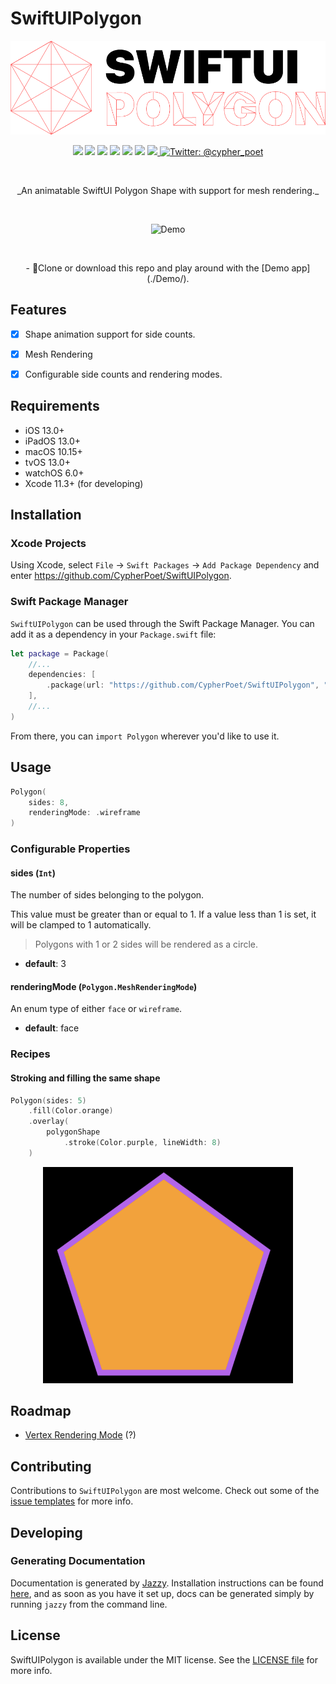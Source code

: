 # SwiftUIPolygon

<p align="center">
   <img width="600" src="https://github.com/CypherPoet/SwiftUIPolygon/blob/master/Assets/Logo/Exports/logo.png" alt="SwiftUIPolygon Header Logo">
</p>


<p align="center">
    <img src="https://img.shields.io/badge/Swift-5.1-F06C33.svg" />
    <img src="https://img.shields.io/badge/iOS-13.0+-865EFC.svg" />
    <img src="https://img.shields.io/badge/iPadOS-13.0+-F65EFC.svg" />
    <img src="https://img.shields.io/badge/macOS-10.15+-179AC8.svg" />
    <img src="https://img.shields.io/badge/tvOS-13.0+-41465B.svg" />
    <img src="https://img.shields.io/badge/watchOS-6.0+-1FD67A.svg" />
    <a href="https://github.com/apple/swift-package-manager">
      <img src="https://img.shields.io/badge/spm-compatible-brightgreen.svg?style=flat" />
    </a>
    <a href="https://twitter.com/cypher_poet">
        <img src="https://img.shields.io/badge/Contact-@cypher_poet-lightgrey.svg?style=flat" alt="Twitter: @cypher_poet" />
    </a>
</p>

<br/>

<p align="center">
  _An animatable SwiftUI Polygon Shape with support for mesh rendering._
</p>

<br/>

<p align="center">
   <img src="https://github.com/CypherPoet/SwiftUIPolygon/blob/master/Assets/Screenshots/demo-1.gif" width="400px" alt="Demo">
</p>

<br/>

<p align="center">
  - 🔗Clone or download this repo and play around with the [Demo app](./Demo/).
</p>



## Features

- [x] Shape animation support for side counts.
- [x] Mesh Rendering
- [x] Configurable side counts and rendering modes.



## Requirements

- iOS 13.0+
- iPadOS 13.0+
- macOS 10.15+
- tvOS 13.0+
- watchOS 6.0+
- Xcode 11.3+ (for developing)



## Installation

### Xcode Projects

Using Xcode, select `File` -> `Swift Packages` -> `Add Package Dependency` and enter https://github.com/CypherPoet/SwiftUIPolygon.

### Swift Package Manager

`SwiftUIPolygon` can be used through the Swift Package Manager. You can add it as a dependency in your `Package.swift` file:

```swift
let package = Package(
    //...
    dependencies: [
        .package(url: "https://github.com/CypherPoet/SwiftUIPolygon", "0.1.0"),
    ],
    //...
)
```

From there, you can `import Polygon` wherever you'd like to use it.


## Usage

```swift
Polygon(
    sides: 8,
    renderingMode: .wireframe
)
```

### Configurable Properties

#### sides (`Int`)

The number of sides belonging to the polygon.

This value must be greater than or equal to 1.
If a value less than 1 is set, it will be clamped to 1 automatically.

> Polygons with 1 or 2 sides will be rendered as a circle.

- **default**: 3


#### renderingMode (`Polygon.MeshRenderingMode`)

An enum type of either `face` or `wireframe`.

- **default**: face


### Recipes

#### Stroking and filling the same shape

```swift
Polygon(sides: 5)
    .fill(Color.orange)
    .overlay(
        polygonShape
            .stroke(Color.purple, lineWidth: 8)
    )
```

<p align="center">
   <img src="https://github.com/CypherPoet/SwiftUIPolygon/blob/master/Assets/Screenshots/stroke-and-fill.png" width="400px" alt="Stroke & Fill">
</p>



## Roadmap

- [Vertex Rendering Mode](https://en.wikipedia.org/wiki/Polygon_mesh#/media/File:Mesh_overview.svg) (?)


## Contributing

Contributions to `SwiftUIPolygon` are most welcome. Check out some of the [issue templates](./.github/ISSUE_TEMPLATE/) for more info.


## Developing

### Generating Documentation

Documentation is generated by [Jazzy](https://github.com/realm/jazzy). Installation instructions can be found [here](https://github.com/realm/jazzy#installation), and as soon as you have it set up, docs can be generated simply by running `jazzy` from the command line.



## License

SwiftUIPolygon is available under the MIT license. See the [LICENSE file](./LICENSE) for more info.
